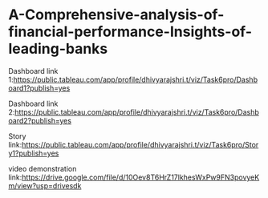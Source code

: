 # A-Comprehensive-analysis-of-financial-performance-Insights-of-leading-banks

Dashboard link 1:https://public.tableau.com/app/profile/dhivyarajshri.t/viz/Task6pro/Dashboard1?publish=yes

Dashboard link 2:https://public.tableau.com/app/profile/dhivyarajshri.t/viz/Task6pro/Dashboard2?publish=yes

Story link:https://public.tableau.com/app/profile/dhivyarajshri.t/viz/Task6pro/Story1?publish=yes

video demonstration link:https://drive.google.com/file/d/10Oev8T6HrZ17lkhesWxPw9FN3povyeKm/view?usp=drivesdk
